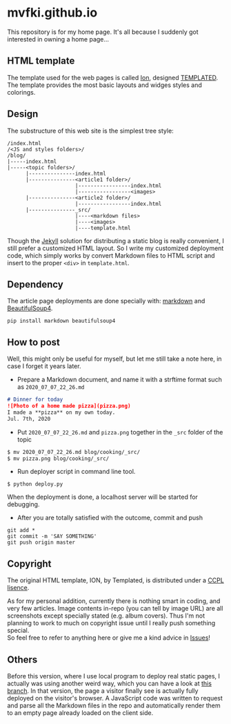 # mvfki.github.io
This repository is for my home page. It's all because I suddenly got interested in owning a home page... 

## HTML template
The template used for the web pages is called [Ion](https://templated.co/ion), designed [TEMPLATED](https://templated.co/). 
The template provides the most basic layouts and widges styles and colorings.  
## Design
The substructure of this web site is the simplest tree style:
```
/index.html
/<JS and styles folders>/
/blog/
|-----index.html
|-----<topic folders>/
      |---------------index.html
      |---------------<article1 folder>/
                      |-----------------index.html
                      |-----------------<images>
      |---------------<article2 folder>/
                      |-----------------index.html
      |---------------_src/
                      |----<markdown files>
                      |----<images>
                      |----template.html
```
Though the [Jekyll](https://jekyllrb.com/) solution for distributing a static blog is really convenient, I still prefer a customized HTML layout. 
So I write my customized deployment code, which simply works by convert Markdown files to HTML script and insert to the proper `<div>` in `template.html`.

## Dependency
The article page deployments are done specially with: [markdown](https://python-markdown.github.io/) and [BeautifulSoup4](http://www.crummy.com/software/BeautifulSoup/).
```
pip install markdown beautifulsoup4
```

## How to post
Well, this might only be useful for myself, but let me still take a note here, in case I forget it years later.  
- Prepare a Markdown document, and name it with a strftime format such as `2020_07_07_22_26.md`
```markdown
# Dinner for today
![Photo of a home made pizza](pizza.png)
I made a **pizza** on my own today.
Jul. 7th, 2020
```
- Put `2020_07_07_22_26.md` and `pizza.png` together in the `_src` folder of the topic
```bash
$ mv 2020_07_07_22_26.md blog/cooking/_src/
$ mv pizza.png blog/cooking/_src/
```

- Run deployer script in command line tool.  
```shell
$ python deploy.py
```
When the deployment is done, a localhost server will be started for debugging.  

- After you are totally satisfied with the outcome, commit and push
```shell
git add *
git commit -m 'SAY SOMETHING'
git push origin master
```

## Copyright
The original HTML template, ION, by Templated, is distributed under a [CCPL lisence](https://github.com/mvfki/mvfki.github.io/blob/master/LICENSE.txt).  

As for my personal addition, currently there is nothing smart in coding, and very few articles. 
Image contents in-repo (you can tell by image URL) are all screenshots except specially stated (e.g. album covers).
Thus I'm not planning to work to much on copyright issue until I really push something special.  
So feel free to refer to anything here or give me a kind advice in [Issues](https://github.com/mvfki/mvfki.github.io/issues/new)!

## Others
Before this version, where I use local program to deploy real static pages, I actually was using another weird way, which you can have a look at [this branch](https://github.com/mvfki/mvfki.github.io/tree/clientSideDeploy). In that version, the page a visitor finally see is actually fully deployed on the visitor's browser. A JavaScript code was written to request and parse all the Markdown files in the repo and automatically render them to an empty page already loaded on the client side.  
